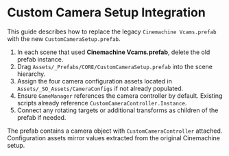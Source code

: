 # Custom Camera Setup Integration

This guide describes how to replace the legacy `Cinemachine Vcams.prefab` with the new `CustomCameraSetup.prefab`.

1. In each scene that used **Cinemachine Vcams.prefab**, delete the old prefab instance.
2. Drag `Assets/_Prefabs/CORE/CustomCameraSetup.prefab` into the scene hierarchy.
3. Assign the four camera configuration assets located in `Assets/_SO_Assets/CameraConfigs` if not already populated.
4. Ensure `GameManager` references the camera controller by default. Existing scripts already reference `CustomCameraController.Instance`.
5. Connect any rotating targets or additional transforms as children of the prefab if needed.

The prefab contains a camera object with `CustomCameraController` attached. Configuration assets mirror values extracted from the original Cinemachine setup.
